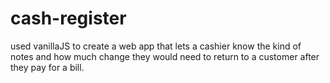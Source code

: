 # cash-register
 
used vanillaJS to create a web app that lets a cashier know the kind of notes and how much change they would need to return to a customer after they pay for a bill.
